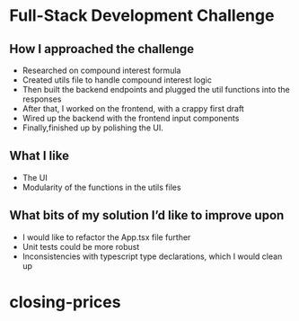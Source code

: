 # Full-Stack Development Challenge

How I approached the challenge
- 
- Researched on compound interest formula
- Created utils file to handle compound interest logic
- Then built the backend endpoints and plugged the util functions into the responses
- After that, I worked on the frontend, with a crappy first draft
- Wired up the backend with the frontend input components
- Finally,finished up by polishing the UI.

What I like
-
- The UI
- Modularity of the functions in the utils files

What bits of my solution I’d like to improve upon
-
- I would like to refactor the App.tsx file further
- Unit tests could be more robust
- Inconsistencies with typescript type declarations, which I would clean up
# closing-prices
